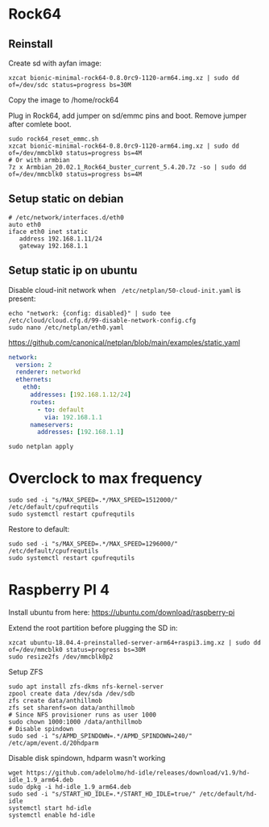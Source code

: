 # Rock64

## Reinstall

Create sd with ayfan image:
```
xzcat bionic-minimal-rock64-0.8.0rc9-1120-arm64.img.xz | sudo dd of=/dev/sdc status=progress bs=30M
```
Copy the image to /home/rock64

Plug in Rock64, add jumper on sd/emmc pins and boot.
Remove jumper after comlete boot.

```
sudo rock64_reset_emmc.sh
xzcat bionic-minimal-rock64-0.8.0rc9-1120-arm64.img.xz | sudo dd of=/dev/mmcblk0 status=progress bs=4M
# Or with armbian
7z x Armbian_20.02.1_Rock64_buster_current_5.4.20.7z -so | sudo dd of=/dev/mmcblk0 status=progress bs=4M
```

## Setup static on debian

```
# /etc/network/interfaces.d/eth0
auto eth0
iface eth0 inet static
   address 192.168.1.11/24
   gateway 192.168.1.1
```

## Setup static ip on ubuntu

Disable cloud-init network when ` /etc/netplan/50-cloud-init.yaml` is present:
```
echo "network: {config: disabled}" | sudo tee /etc/cloud/cloud.cfg.d/99-disable-network-config.cfg
sudo nano /etc/netplan/eth0.yaml
```

https://github.com/canonical/netplan/blob/main/examples/static.yaml
```yaml
network:
  version: 2
  renderer: networkd
  ethernets:
    eth0:
      addresses: [192.168.1.12/24]
      routes:
        - to: default
          via: 192.168.1.1
      nameservers:
        addresses: [192.168.1.1]
```

```
sudo netplan apply
```

# Overclock to max frequency

```
sudo sed -i "s/MAX_SPEED=.*/MAX_SPEED=1512000/" /etc/default/cpufrequtils 
sudo systemctl restart cpufrequtils
```

Restore to default:

```
sudo sed -i "s/MAX_SPEED=.*/MAX_SPEED=1296000/" /etc/default/cpufrequtils 
sudo systemctl restart cpufrequtils
```

# Raspberry PI 4

Install ubuntu from here:
https://ubuntu.com/download/raspberry-pi

Extend the root partition before plugging the SD in:
```
xzcat ubuntu-18.04.4-preinstalled-server-arm64+raspi3.img.xz | sudo dd of=/dev/mmcblk0 status=progress bs=30M
sudo resize2fs /dev/mmcblk0p2
```

Setup ZFS
```
sudo apt install zfs-dkms nfs-kernel-server
zpool create data /dev/sda /dev/sdb
zfs create data/anthillmob
zfs set sharenfs=on data/anthillmob
# Since NFS provisioner runs as user 1000
sudo chown 1000:1000 /data/anthillmob
# Disable spindown
sudo sed -i "s/APMD_SPINDOWN=.*/APMD_SPINDOWN=240/" /etc/apm/event.d/20hdparm
```

Disable disk spindown, hdparm wasn't working
```
wget https://github.com/adelolmo/hd-idle/releases/download/v1.9/hd-idle_1.9_arm64.deb
sudo dpkg -i hd-idle_1.9_arm64.deb
sudo sed -i "s/START_HD_IDLE=.*/START_HD_IDLE=true/" /etc/default/hd-idle
systemctl start hd-idle 
systemctl enable hd-idle 
```
